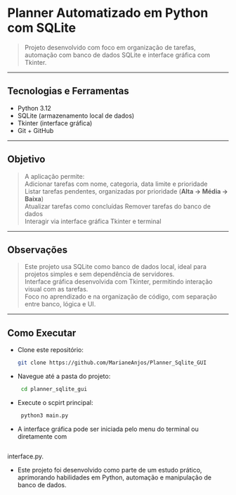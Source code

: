 # **Planner Automatizado em Python com SQLite**

> Projeto desenvolvido com foco em organização de tarefas, automação com banco de dados SQLite e interface gráfica com Tkinter.

---

## **Tecnologias e Ferramentas**
- Python 3.12 
- SQLite (armazenamento local de dados)  
- Tkinter (interface gráfica)  
- Git + GitHub  

---

## **Objetivo**
> A aplicação permite:  
Adicionar tarefas com nome, categoria, data limite e prioridade  
Listar tarefas pendentes, organizadas por prioridade (**Alta → Média → Baixa**)  
Atualizar tarefas como concluídas 
Remover tarefas do banco de dados  
Interagir via interface gráfica Tkinter e terminal  

---

## **Observações**
> Este projeto usa SQLite como banco de dados local, ideal para projetos simples e sem dependência de servidores.  
> Interface gráfica desenvolvida com Tkinter, permitindo interação visual com as tarefas.  
> Foco no aprendizado e na organização de código, com separação entre banco, lógica e UI.  

---

## **Como Executar**
- Clone este repositório:  
   ```bash
   git clone https://github.com/MarianeAnjos/Planner_Sqlite_GUI

- Navegue até a pasta do projeto:
   ```bash
    cd planner_sqlite_gui

- Execute o scpirt principal:
   ```bash
    python3 main.py

- A interface gráfica pode ser iniciada pelo menu do terminal ou diretamente com 
   ```bash

interface.py.
- Este projeto foi desenvolvido como parte de um estudo prático, aprimorando habilidades em Python, automação e manipulação de banco de dados.